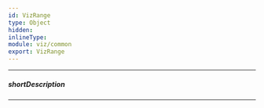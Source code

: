 ```yaml
---
id: VizRange
type: Object
hidden: 
inlineType: 
module: viz/common
export: VizRange
---
```

---
##### shortDescription

---
